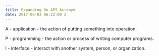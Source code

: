 ```yaml
---
title: Expanding On API Acronym
date: 2017-06-03 06:22:00 Z
---
```




A - application - the action of putting something into operation.

P - programming - the action or process of writing computer programs.

I - interface - interact with another system, person, or organization.